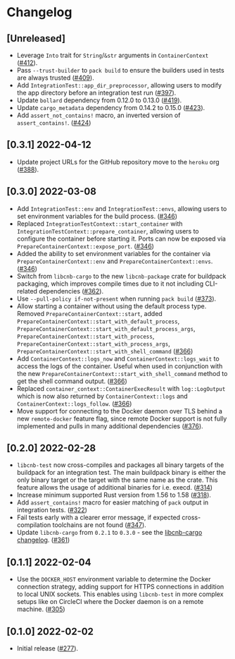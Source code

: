 # Changelog

## [Unreleased]

- Leverage `Into` trait for `String`/`&str` arguments in `ContainerContext` ([#412](https://github.com/heroku/libcnb.rs/pull/412)).
- Pass `--trust-builder` to `pack build` to ensure the builders used in tests are always trusted ([#409](https://github.com/heroku/libcnb.rs/pull/409)).
- Add `IntegrationTest::app_dir_preprocessor`, allowing users to modify the app directory before an integration test run ([#397](https://github.com/heroku/libcnb.rs/pull/397)).
- Update `bollard` dependency from 0.12.0 to 0.13.0 ([#419](https://github.com/heroku/libcnb.rs/pull/419)).
- Update `cargo_metadata` dependency from 0.14.2 to 0.15.0 ([#423](https://github.com/heroku/libcnb.rs/pull/423)).
- Add `assert_not_contains!` macro, an inverted version of `assert_contains!`. ([#424](https://github.com/heroku/libcnb.rs/pull/424))

## [0.3.1] 2022-04-12

- Update project URLs for the GitHub repository move to the `heroku` org ([#388](https://github.com/heroku/libcnb.rs/pull/388)).

## [0.3.0] 2022-03-08

- Add `IntegrationTest::env` and `IntegrationTest::envs`, allowing users to set environment variables for the build process. ([#346](https://github.com/heroku/libcnb.rs/pull/346))
- Replaced `IntegrationTestContext::start_container` with `IntegrationTestContext::prepare_container`, allowing users to configure the container before starting it. Ports can now be exposed via `PrepareContainerContext::expose_port`. ([#346](https://github.com/heroku/libcnb.rs/pull/346))
- Added the ability to set environment variables for the container via `PrepareContainerContext::env` and `PrepareContainerContext::envs`. ([#346](https://github.com/heroku/libcnb.rs/pull/346))
- Switch from `libcnb-cargo` to the new `libcnb-package` crate for buildpack packaging, which improves compile times due to it not including CLI-related dependencies ([#362](https://github.com/heroku/libcnb.rs/pull/362)).
- Use `--pull-policy if-not-present` when running `pack build` ([#373](https://github.com/heroku/libcnb.rs/pull/373)).
- Allow starting a container without using the default process type. Removed `PrepareContainerContext::start`, added `PrepareContainerContext::start_with_default_process`, `PrepareContainerContext::start_with_default_process_args`, `PrepareContainerContext::start_with_process`, `PrepareContainerContext::start_with_process_args`, `PrepareContainerContext::start_with_shell_command` ([#366](https://github.com/heroku/libcnb.rs/pull/366))
- Add `ContainerContext::logs_now` and `ContainerContext::logs_wait` to access the logs of the container. Useful when used in conjunction with the new `PrepareContainerContext::start_with_shell_command` method to get the shell command output. ([#366](https://github.com/heroku/libcnb.rs/pull/366))
- Replaced `container_context::ContainerExecResult` with `log::LogOutput` which is now also returned by `ContainerContext::logs` and `ContainerContext::logs_follow`. ([#366](https://github.com/heroku/libcnb.rs/pull/366))
- Move support for connecting to the Docker daemon over TLS behind a new `remote-docker` feature flag, since remote Docker support is not fully implemented and pulls in many additional dependencies ([#376](https://github.com/heroku/libcnb.rs/pull/376)).

## [0.2.0] 2022-02-28

- `libcnb-test` now cross-compiles and packages all binary targets of the buildpack for an integration test. The main buildpack binary is either the only binary target or the target with the same name as the crate. This feature allows the usage of additional binaries for i.e. execd. ([#314](https://github.com/heroku/libcnb.rs/pull/314))
- Increase minimum supported Rust version from 1.56 to 1.58 ([#318](https://github.com/heroku/libcnb.rs/pull/318)).
- Add `assert_contains!` macro for easier matching of `pack` output in integration tests. ([#322](https://github.com/heroku/libcnb.rs/pull/322))
- Fail tests early with a clearer error message, if expected cross-compilation toolchains are not found ([#347](https://github.com/heroku/libcnb.rs/pull/347)).
- Update `libcnb-cargo` from `0.2.1` to `0.3.0` - see the [libcnb-cargo changelog](../libcnb-cargo/CHANGELOG.md#030-2022-02-28). ([#361](https://github.com/heroku/libcnb.rs/pull/361))

## [0.1.1] 2022-02-04

- Use the `DOCKER_HOST` environment variable to determine the Docker connection strategy, adding support for HTTPS 
connections in addition to local UNIX sockets. This enables using `libcnb-test` in more complex setups like on CircleCI 
where the Docker daemon is on a remote machine. ([#305](https://github.com/heroku/libcnb.rs/pull/305))

## [0.1.0] 2022-02-02

- Initial release ([#277](https://github.com/heroku/libcnb.rs/pull/277)).
